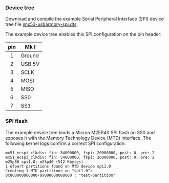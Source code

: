 ### Device tree

Download and compile the example Serial Peripheral Interface (SPI) device tree file [imx53-usbarmory-spi.dts](https://raw.githubusercontent.com/usbarmory/usbarmory/master/software/kernel_conf/mark-one/imx53-usbarmory-spi.dts).

The example device tree enables this SPI configuration on the pin header:

| pin | Mk I         |
|:---:|--------------|
|  1  | Ground       |
|  2  | USB 5V       |
|  3  | SCLK         |
|  4  | MOSI         |
|  5  | MISO         |
|  6  | SS0          |
|  7  | SS1          |


### SPI flash

The example device tree binds a Micron M25P40 SPI flash on SS0 and exposes it
with the Memory Technology Device (MTD) interface. The following kernel logs
confirm a correct SPI configuration:

```
mx51_ecspi_clkdiv: fin: 54000000, fspi: 20000000, post: 0, pre: 2
mx51_ecspi_clkdiv: fin: 54000000, fspi: 20000000, post: 0, pre: 2
m25p80 spi1.0: m25p40 (512 Kbytes)
1 ofpart partitions found on MTD device spi1.0
Creating 1 MTD partitions on "spi1.0":
0x000000000000-0x000000080000 : "test-partition"
```
